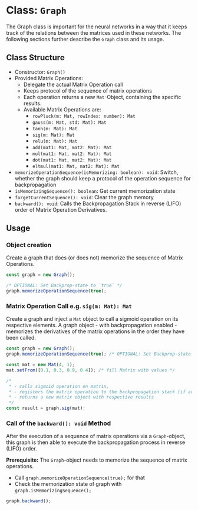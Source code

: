 # Class: `Graph`

The Graph class is important for the neural networks in a way that it keeps track of the relations between the matrices used in these networks.
The following sections further describe the `Graph` class and its usage.

## Class Structure
* Constructor: `Graph()`
* Provided Matrix Operations:
  * Delegate the actual Matrix Operation call
  * Keeps protocol of the sequence of matrix operations
  * Each operation returns a new `Mat`-Object, containing the specific results.
  * Available Matrix Operations are:
    * `rowPluck(m: Mat, rowIndex: number): Mat`
    * `gauss(m: Mat, std: Mat): Mat`
    * `tanh(m: Mat): Mat`
    * `sig(m: Mat): Mat`
    * `relu(m: Mat): Mat`
    * `add(mat1: Mat, mat2: Mat): Mat`
    * `mul(mat1: Mat, mat2: Mat): Mat`
    * `dot(mat1: Mat, mat2: Mat): Mat`
    * `eltmul(mat1: Mat, mat2: Mat): Mat`
* `memorizeOperationSequence(isMemorizing: boolean): void`: Switch, whether the graph should keep a protocol of the operation sequence for backpropagation
* `isMemorizingSequence(): boolean`: Get current memorization state
* `forgetCurrentSequence(): void`: Clear the graph memory
* `backward(): void`: Calls the Backpropagation Stack in reverse (LIFO) order of Matrix Operation Derivatives.

## Usage

### Object creation

Create a graph that does (or does not) memorize the sequence of Matrix Operations.

```typescript
const graph = new Graph();

/* OPTIONAL: Set Backprop-state to `true` */
graph.memorizeOperationSequence(true);
```

### Matrix Operation Call e.g. `sig(m: Mat): Mat`

Create a graph and inject a `Mat` object to call a sigmoid operation on its respective elements. A graph object - with backpropagation enabled - memorizes the derivatives of the matrix operations in the order they have been called.

```typescript
const graph = new Graph();
graph.memorizeOperationSequence(true); /* OPTIONAL: Set Backprop-state to `true` */

const mat = new Mat(4, 1);
mat.setFrom([0.1, 0.3, 0.9, 0.4]); /* fill Matrix with values */

/* 
 * - calls sigmoid operation on matrix,
 * - registers the matrix operation to the backpropagation stack (if activated) and
 * - returns a new matrix object with respective results
 */
const result = graph.sig(mat);
```

### Call of the `backward(): void` Method

After the execution of a sequence of matrix operations via a `Graph`-object, this graph is then able to execute the backpropagation process in reverse (LIFO) order.

**Prerequisite:** The `Graph`-object needs to memorize the sequence of matrix operations.
* Call `graph.memorizeOperationSequence(true);` for that
* Check the memorization state of graph with `graph.isMemorizingSequence();`

```typescript
graph.backward();
```
